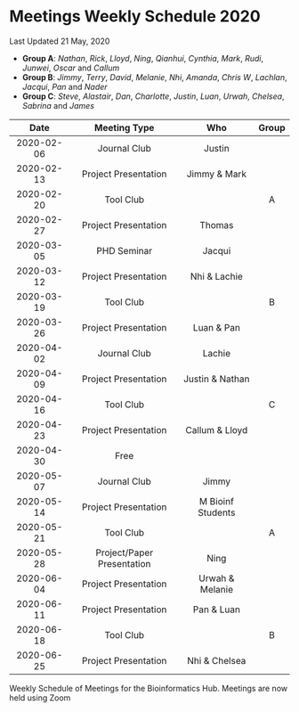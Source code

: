 Meetings Weekly Schedule 2020
================
Last Updated 21 May, 2020

  - **Group A**: *Nathan*, *Rick*, *Lloyd*, *Ning*, *Qianhui*,
    *Cynthia*, *Mark*, *Rudi*, *Junwei*, *Oscar* and *Callum*
  - **Group B**: *Jimmy*, *Terry*, *David*, *Melanie*, *Nhi*, *Amanda*,
    *Chris W*, *Lachlan*, *Jacqui*, *Pan* and *Nader*
  - **Group C**: *Steve*, *Alastair*, *Dan*, *Charlotte*, *Justin*,
    *Luan*, *Urwah*, *Chelsea*, *Sabrina* and *James*

<!-- end of list -->

|    Date    |        Meeting Type        |        Who        | Group |
| :--------: | :------------------------: | :---------------: | :---: |
| 2020-02-06 |        Journal Club        |      Justin       |       |
| 2020-02-13 |    Project Presentation    |   Jimmy & Mark    |       |
| 2020-02-20 |         Tool Club          |                   |   A   |
| 2020-02-27 |    Project Presentation    |      Thomas       |       |
| 2020-03-05 |        PHD Seminar         |      Jacqui       |       |
| 2020-03-12 |    Project Presentation    |   Nhi & Lachie    |       |
| 2020-03-19 |         Tool Club          |                   |   B   |
| 2020-03-26 |    Project Presentation    |    Luan & Pan     |       |
| 2020-04-02 |        Journal Club        |      Lachie       |       |
| 2020-04-09 |    Project Presentation    |  Justin & Nathan  |       |
| 2020-04-16 |         Tool Club          |                   |   C   |
| 2020-04-23 |    Project Presentation    |  Callum & Lloyd   |       |
| 2020-04-30 |            Free            |                   |       |
| 2020-05-07 |        Journal Club        |       Jimmy       |       |
| 2020-05-14 |    Project Presentation    | M Bioinf Students |       |
| 2020-05-21 |         Tool Club          |                   |   A   |
| 2020-05-28 | Project/Paper Presentation |       Ning        |       |
| 2020-06-04 |    Project Presentation    |  Urwah & Melanie  |       |
| 2020-06-11 |    Project Presentation    |    Pan & Luan     |       |
| 2020-06-18 |         Tool Club          |                   |   B   |
| 2020-06-25 |    Project Presentation    |   Nhi & Chelsea   |       |

Weekly Schedule of Meetings for the Bioinformatics Hub. Meetings are now
held using Zoom
